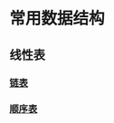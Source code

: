 # 常用数据结构
## 线性表
### [链表](https://github.com/Meskjei/DataStructure/tree/master/DataStructure/%E7%BA%BF%E6%80%A7%E8%A1%A8/%E9%93%BE%E8%A1%A8)
### [顺序表](https://github.com/Meskjei/DataStructure/tree/master/DataStructure/%E7%BA%BF%E6%80%A7%E8%A1%A8/%E9%A1%BA%E5%BA%8F%E8%A1%A8)

